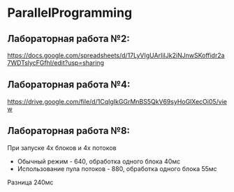 # ParallelProgramming

## Лабораторная работа №2:
https://docs.google.com/spreadsheets/d/17LyVIgUArIiIJk2iNJnwSKoffidr2a7WDTslycFGfhI/edit?usp=sharing

## Лабораторная работа №4:
https://drive.google.com/file/d/1CqIgIkGGrMnBS5QkV69syHoGlXecOi05/view

## Лабораторная работа №8:
При запуске 4х блоков и 4x потоков
- Обычный режим - 640, обработка одного блока 40мс
- Использование пула потоков - 880, обработка одного блока 55мс
		
Pазница 240мс
